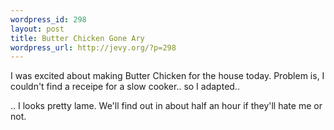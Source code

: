 ```yaml
--- 
wordpress_id: 298
layout: post
title: Butter Chicken Gone Ary
wordpress_url: http://jevy.org/?p=298
---
```

I was excited about making Butter Chicken for the house today.  Problem is, I couldn't find a receipe for a slow cooker.. so I adapted..

.. I looks pretty lame.  We'll find out in about half an hour if they'll hate me or not.
